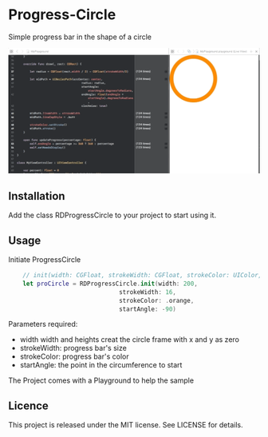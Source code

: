 # Progress-Circle
Simple progress bar in the shape of a circle

<img src="animation.gif" width="700">

## Installation

Add the class RDProgressCircle to your project to start using it.

## Usage

Initiate ProgressCircle
```swift
    // init(width: CGFloat, strokeWidth: CGFloat, strokeColor: UIColor, startAngle: Float)
    let proCircle = RDProgressCircle.init(width: 200,
                               strokeWidth: 16,
                               strokeColor: .orange,
                               startAngle: -90)
```
Parameters required:

- width width and heights creat the circle frame with x and y as zero
- strokeWidth: progress bar's size
- strokeColor: progress bar's color
- startAngle: the point in the circumference to start
 
 The Project comes with a Playground to help the sample
 
 ## Licence
 
 This project is released under the MIT license. See LICENSE for details.
